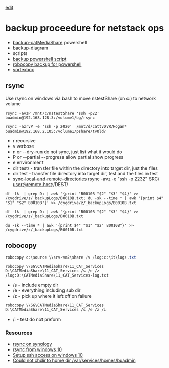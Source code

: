 [edit](https://github.com/2cld/netstack/edit/master/docs/ops/backup/README.md)

# backup proceedure for netstack ops
- [backup-catMediaShare](backup-catMediaShare.md) powershell
- [backup-diagram](backup-diagram.md)
- scripts
- [backup powershell script](https://netstack.org/docs/ops/backup/backup-powershell-script)
- [robocopy backup for powershell](https://netstack.org/docs/ops/backup/#robocopy)
- [vortexbox](./vortexbox/)


## rsync
Use rsync on windows via bash to move nstestShare (on c:) to network volume
```
rsync -avzP /mnt/c/nstestShare 'ssh -p22' buadmin@192.168.128.3:/volume1/bg/rsync
```
```
rsync -azrvP -e 'ssh -p 2020'  /mnt/d/cattvDVR/Hogan* buadmin@192.168.2.105:/volume1/pshare/tvOld/
```
- r recursive
- v verbose
- n or --dry-run do not sync, just list what it would do
- P or --partial --progress allow partial show progress
- e environment
- dir test/ - transfer file within the directory into target dir, just the files
- dir test  - transfer file directory into target dir, test and the files in test
- [sync-local-and-remote-directories](https://www.digitalocean.com/community/tutorials/how-to-use-rsync-to-sync-local-and-remote-directories)
rsync -avz -e "ssh -p 2232" SRC/ user@remote.host:/DEST/ 
```
df -lk  | grep D: | awk '{print "B0010B "$2" "$3" "$4}' >> /cygdrive/z/_backupLogs/B0010B.txt; du -sk --time * | awk '{print $4" "$1" "$2" B0010B"}' >> /cygdrive/z/_backupLogs/B0010B.txt
```
```
df -lk  | grep D: | awk '{print "B0010B "$2" "$3" "$4}' >> /cygdrive/z/_backupLogs/B0010B.txt
```
```
du -sk --time * | awk '{print $4" "$1" "$2" B0010B"}' >> /cygdrive/z/_backupLogs/B0010B.txt
```

## robocopy

```powershell
robocopy c:\source \\srv-vm2\share /v /log:c:\it\logs.txt
```

```powereshell
robocopy \\SG\CATMediaShare\11_CAT_Services D:\CATMediaShare\11_CAT_Services /s /e /z /log:D:\CATMediaShare\11_CAT_Services-log.txt
```
- /s - include empty dir
- /e - everything including sub dir
- /z - pick up where it left off on failure

```powereshell
robocopy \\SG\CATMediaShare\11_CAT_Services D:\CATMediaShare\11_CAT_Services /s /e /z /i 
```
- /i - test do not preform

### Resources
- [rsync on synology](https://www.synology.com/en-global/knowledgebase/DSM/help/DSM/AdminCenter/application_backupserv_sharedfoldersync)
- [rsync from windows 10](https://www.linux.com/training-tutorials/most-useful-linux-commands-you-can-run-windows-10/)
- [Setup ssh access on windows 10](https://www.hanselman.com/blog/HowToSSHIntoAWindows10MachineFromLinuxORWindowsORAnywhere.aspx)
- [Could not chdir to home dir /var/services/homes/buadmin](https://www.linuxquestions.org/questions/linux-newbie-8/%27could-not-chdir-to-home-directory-home-%5Buser%5D-permission-denied%27-780328/)
